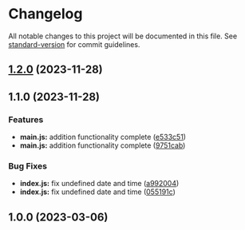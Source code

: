 # Changelog

All notable changes to this project will be documented in this file. See [standard-version](https://github.com/conventional-changelog/standard-version) for commit guidelines.

## [1.2.0](https://github.com/SoftNode-ai/express-starter-kits/compare/v1.1.0...v1.2.0) (2023-11-28)

## 1.1.0 (2023-11-28)

### Features

- **main.js:** addition functionality complete ([e533c51](https://github.com/SoftNode-ai/express-starter-kits/commits/e533c5172157a4b6430e8c694300374d72692f56))
- **main.js:** addition functionality complete ([9751cab](https://github.com/SoftNode-ai/express-starter-kits/commits/9751cab179b9c45b9780a38bdb8afc5c263e6049))

### Bug Fixes

- **index.js:** fix undefined date and time ([a992004](https://github.com/SoftNode-ai/express-starter-kits/commits/a992004ca2a15b177e0bff1b5158845df86a1dc4))
- **index.js:** fix undefined date and time ([055191c](https://github.com/SoftNode-ai/express-starter-kits/commits/055191c5d5ff3df143c52c210f7c1bee41f2df71))

## 1.0.0 (2023-03-06)
